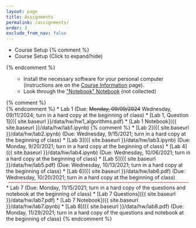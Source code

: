 ```yaml
---
layout: page
title: Assignments 
permalink: /assignments/
order: 3
exclude_from_nav: false 
---
```


* Course Setup
{% comment %}
* Course Setup <a data-toggle="collapse" data-target="#css">(Click to expand/hide)</a>
<div id = "css" class = "collapse" style = "margin:0px">
{% endcomment %}
<ul>
<ul>
    <li>Install the necessary software for your personal computer (instructions are on the <a href = "../info/">Course Information</a> page).</li>
    <li>Look through the <a href = "../data/notes/notebooks.ipynb">"Notebook" Notebook</a> (not collected)</li> 
</ul></ul>
{% comment %}
</div>
{% endcomment %}
* Lab 1 (Due: <strike>Monday, 09/09/2024</strike> Wednesday, 09/11/2024; turn in a hard copy at the beginning of class)
	* [Lab 1, Question 1]({{ site.baseurl }}/data/hw/hw1_algorithms.pdf) 
	* [Lab 1 Notebook]({{ site.baseurl }}/data/hw/lab1.ipynb) 
{% comment %}
* [Lab 2]({{ site.baseurl }}/data/hw/lab2.ipynb) (Due: Wednesday, 9/15/2021; turn in a hard copy at the beginning of class)
* [Lab 3]({{ site.baseurl }}/data/hw/lab3.ipynb) (Due: Monday, 9/20/2021; turn in a hard copy at the beginning of class)
* [Lab 4]({{ site.baseurl }}/data/hw/lab4.ipynb) (Due: Wednesday, 10/06/2021; turn in a hard copy at the beginning of class)
* [Lab 5]({{ site.baseurl }}/data/hw/lab5.pdf) (Due: Wednesday, 10/13/2021; turn in a hard copy at the beginning of class)
* [Lab 6]({{ site.baseurl }}/data/hw/lab6.pdf) (Due: Wednesday, 10/20/2021; turn in a hard copy at the beginning of class)
<hr style = "margin:5px; height:1px; background-color:red;">
* Lab 7 (Due: Monday, 11/15/2021; turn in a hard copy of the questions and notebook at the beginning of class)
    * [Lab 7 Questions]({{ site.baseurl }}/data/hw/lab7.pdf) 
    * [Lab 7 Notebook]({{ site.baseurl }}/data/hw/lab7.ipynb) 
* [Lab 8]({{ site.baseurl }}/data/hw/lab8.pdf) (Due: Monday, 11/29/2021; turn in a hard copy of the questions and notebook at the beginning of class)
{% endcomment %}



<script>
const pattern = RegExp('Due:.*([0-9]{2}/[0-9]+/[0-9]{4})');
elements = document.getElementsByTagName('li');

for (el of elements) {
        var res = pattern.exec(el.innerText);
        if (res != null && res.length >= 2) {
                if (new Date(res[1]) >= new Date()) {
                        el.className = 'due';
                }
        }
}
</script>


<style>

.hide {
  display:none
}

table, th, td {
  border: 0px solid black;
  border-collapse: collapse;
  text-align: center;
}

td.left {
    text-align: left;
}

a.hide, tr.hide {
    display: none;
}

.due {
    background-color: yellow
}

</style>

